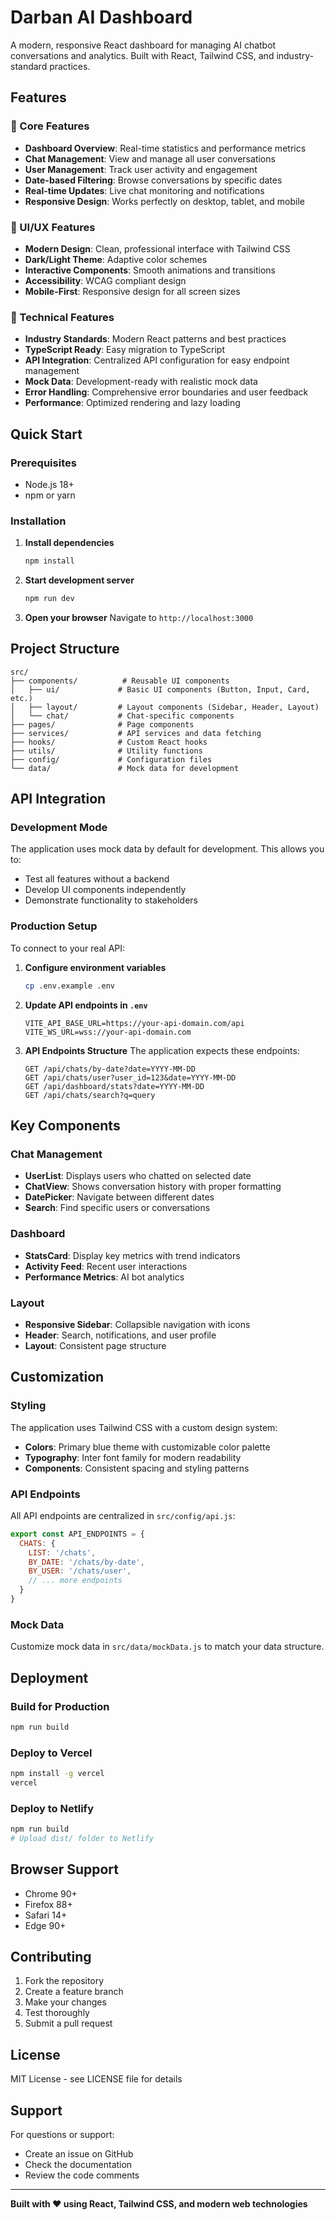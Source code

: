 # Darban AI Dashboard

A modern, responsive React dashboard for managing AI chatbot conversations and analytics. Built with React, Tailwind CSS, and industry-standard practices.

## Features

### 🎯 Core Features
- **Dashboard Overview**: Real-time statistics and performance metrics
- **Chat Management**: View and manage all user conversations
- **User Management**: Track user activity and engagement
- **Date-based Filtering**: Browse conversations by specific dates
- **Real-time Updates**: Live chat monitoring and notifications
- **Responsive Design**: Works perfectly on desktop, tablet, and mobile

### 🎨 UI/UX Features
- **Modern Design**: Clean, professional interface with Tailwind CSS
- **Dark/Light Theme**: Adaptive color schemes
- **Interactive Components**: Smooth animations and transitions
- **Accessibility**: WCAG compliant design
- **Mobile-First**: Responsive design for all screen sizes

### 🔧 Technical Features
- **Industry Standards**: Modern React patterns and best practices
- **TypeScript Ready**: Easy migration to TypeScript
- **API Integration**: Centralized API configuration for easy endpoint management
- **Mock Data**: Development-ready with realistic mock data
- **Error Handling**: Comprehensive error boundaries and user feedback
- **Performance**: Optimized rendering and lazy loading

## Quick Start

### Prerequisites
- Node.js 18+ 
- npm or yarn

### Installation

1. **Install dependencies**
   ```bash
   npm install
   ```

2. **Start development server**
   ```bash
   npm run dev
   ```

3. **Open your browser**
   Navigate to `http://localhost:3000`

## Project Structure

```
src/
├── components/          # Reusable UI components
│   ├── ui/             # Basic UI components (Button, Input, Card, etc.)
│   ├── layout/         # Layout components (Sidebar, Header, Layout)
│   └── chat/           # Chat-specific components
├── pages/              # Page components
├── services/           # API services and data fetching
├── hooks/              # Custom React hooks
├── utils/              # Utility functions
├── config/             # Configuration files
└── data/               # Mock data for development
```

## API Integration

### Development Mode
The application uses mock data by default for development. This allows you to:
- Test all features without a backend
- Develop UI components independently
- Demonstrate functionality to stakeholders

### Production Setup
To connect to your real API:

1. **Configure environment variables**
   ```bash
   cp .env.example .env
   ```

2. **Update API endpoints in `.env`**
   ```env
   VITE_API_BASE_URL=https://your-api-domain.com/api
   VITE_WS_URL=wss://your-api-domain.com
   ```

3. **API Endpoints Structure**
   The application expects these endpoints:
   ```
   GET /api/chats/by-date?date=YYYY-MM-DD
   GET /api/chats/user?user_id=123&date=YYYY-MM-DD
   GET /api/dashboard/stats?date=YYYY-MM-DD
   GET /api/chats/search?q=query
   ```

## Key Components

### Chat Management
- **UserList**: Displays users who chatted on selected date
- **ChatView**: Shows conversation history with proper formatting
- **DatePicker**: Navigate between different dates
- **Search**: Find specific users or conversations

### Dashboard
- **StatsCard**: Display key metrics with trend indicators
- **Activity Feed**: Recent user interactions
- **Performance Metrics**: AI bot analytics

### Layout
- **Responsive Sidebar**: Collapsible navigation with icons
- **Header**: Search, notifications, and user profile
- **Layout**: Consistent page structure

## Customization

### Styling
The application uses Tailwind CSS with a custom design system:
- **Colors**: Primary blue theme with customizable color palette
- **Typography**: Inter font family for modern readability
- **Components**: Consistent spacing and styling patterns

### API Endpoints
All API endpoints are centralized in `src/config/api.js`:
```javascript
export const API_ENDPOINTS = {
  CHATS: {
    LIST: '/chats',
    BY_DATE: '/chats/by-date',
    BY_USER: '/chats/user',
    // ... more endpoints
  }
}
```

### Mock Data
Customize mock data in `src/data/mockData.js` to match your data structure.

## Deployment

### Build for Production
```bash
npm run build
```

### Deploy to Vercel
```bash
npm install -g vercel
vercel
```

### Deploy to Netlify
```bash
npm run build
# Upload dist/ folder to Netlify
```

## Browser Support
- Chrome 90+
- Firefox 88+
- Safari 14+
- Edge 90+

## Contributing

1. Fork the repository
2. Create a feature branch
3. Make your changes
4. Test thoroughly
5. Submit a pull request

## License

MIT License - see LICENSE file for details

## Support

For questions or support:
- Create an issue on GitHub
- Check the documentation
- Review the code comments

---

**Built with ❤️ using React, Tailwind CSS, and modern web technologies**